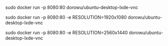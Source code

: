 sudo docker run -p 8080:80 dorowu/ubuntu-desktop-lxde-vnc

sudo docker run -p 8080:80 -e RESOLUTION=1920x1080 dorowu/ubuntu-desktop-lxde-vnc

sudo docker run -p 8080:80 -e RESOLUTION=2560x1440 dorowu/ubuntu-desktop-lxde-vnc